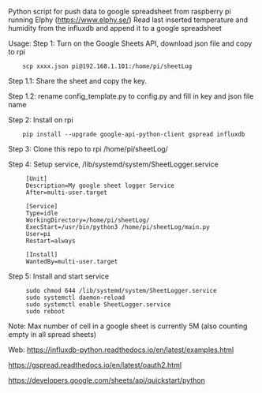 Python script for push data to google spreadsheet from raspberry pi running Elphy (https://www.elphy.se/) 
Read last inserted temperature and humidity from the influxdb and append it to a google spreadsheet

Usage: 
Step 1: Turn on the Google Sheets API, download json file and copy to rpi
        
        scp xxxx.json pi@192.168.1.101:/home/pi/sheetLog

Step 1.1: Share the sheet and copy the key.

Step 1.2: rename config_template.py to config.py and fill in key and json file name

Step 2: Install on rpi

        pip install --upgrade google-api-python-client gspread influxdb

Step 3: Clone this repo to rpi /home/pi/sheetLog/
        
Step 4: Setup service, /lib/systemd/system/SheetLogger.service 

         [Unit]
         Description=My google sheet logger Service
         After=multi-user.target

         [Service]
         Type=idle
         WorkingDirectory=/home/pi/sheetLog/
         ExecStart=/usr/bin/python3 /home/pi/sheetLog/main.py
         User=pi
         Restart=always

         [Install]
         WantedBy=multi-user.target
         
Step 5: Install and start service

         sudo chmod 644 /lib/systemd/system/SheetLogger.service
         sudo systemctl daemon-reload
         sudo systemctl enable SheetLogger.service
         sudo reboot
        
Note:
Max number of cell in a google sheet is currently 5M (also counting empty in all spread sheets)

Web:
https://influxdb-python.readthedocs.io/en/latest/examples.html

https://gspread.readthedocs.io/en/latest/oauth2.html

https://developers.google.com/sheets/api/quickstart/python


